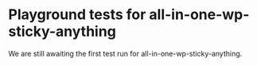 # Playground tests for all-in-one-wp-sticky-anything
We are still awaiting the first test run for all-in-one-wp-sticky-anything.
